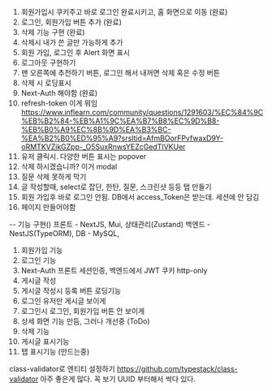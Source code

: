 1. 회원가입시 쿠키주고 바로 로그인 완료시키고, 홈 화면으로 이동 (완료)
2. 로그인, 회원가입 버튼 추가 (완료)
3. 삭제 기능 구현 (완료)
4. 삭제시 내가 쓴 글만 가능하게 추가
5. 회원 가입, 로그인 후 Alert 화면 표시
6. 로그아웃 구현하기
7. 맨 오른쪽에 추천하기 버튼, 로그인 해서 내꺼면 삭제 혹은 수정 버튼
8. 삭제 시 로딩표시
9. Next-Auth 해야함 (완료)
10. refresh-token 이게 뭐임
    https://www.inflearn.com/community/questions/1291603/%EC%84%9C%EB%B2%84-%EB%A1%9C%EA%B7%B8%EC%9D%B8-%EB%B0%A9%EC%8B%9D%EA%B3%BC-%EA%B2%B0%ED%95%A9?srsltid=AfmBOorFPvfwaxD9Y-oRMTKVZikGZpp-_O5SuxRnwsYEZcGedTIVKUer
11. 유저 클릭시. 다양한 버튼 표시는 popover
12. 삭제 하시겠습니까? 이거 modal
13. 질문 삭제 못하게 막기
14. 글 작성할때, select로 잡단, 한탄, 질문, 스크린샷 등등 탭 만들기
15. 회원 가입후 바로 로그인 안됨. DB에서 access_Token은 받는데. 세션에 안 담김
16. 페이지 만들어야함

-- 기능 구현()
프론트 - NextJS, Mui, 상태관리(Zustand)
백엔드 - NestJS(TypeORM),
DB - MySQL,

1. 회원가입 기능
2. 로그인 기능
3. Next-Auth 프론트 세션인증, 백엔드에서 JWT 쿠키 http-only
4. 게시글 작성
5. 게시글 작성시 등록 버튼 로딩기능
6. 로그인 유저만 게시글 보이게
7. 로그인시 로그인, 회원가입 버튼 안 보이게
8. 상세 화면 기능 만듬, 그러나 개선중 (ToDo)
9. 삭제 기능
10. 게시글 표시기능
11. 탭 표시기능 (만드는중)

class-validator로 엔티티 설정하기
https://github.com/typestack/class-validator
아주 좋은게 많다. 꼭 보기 UUID 부터해서 싹다 있다.
